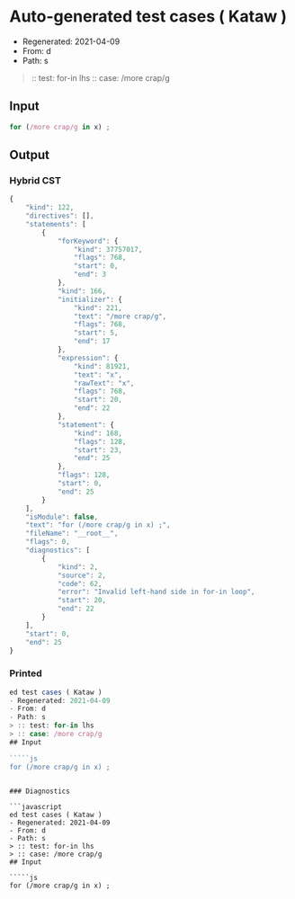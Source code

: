 # Auto-generated test cases ( Kataw )
- Regenerated: 2021-04-09
- From: d
- Path: s
> :: test: for-in lhs
> :: case: /more crap/g
## Input

`````js
for (/more crap/g in x) ;
`````

## Output

### Hybrid CST

```javascript
{
    "kind": 122,
    "directives": [],
    "statements": [
        {
            "forKeyword": {
                "kind": 37757017,
                "flags": 768,
                "start": 0,
                "end": 3
            },
            "kind": 166,
            "initializer": {
                "kind": 221,
                "text": "/more crap/g",
                "flags": 768,
                "start": 5,
                "end": 17
            },
            "expression": {
                "kind": 81921,
                "text": "x",
                "rawText": "x",
                "flags": 768,
                "start": 20,
                "end": 22
            },
            "statement": {
                "kind": 168,
                "flags": 128,
                "start": 23,
                "end": 25
            },
            "flags": 128,
            "start": 0,
            "end": 25
        }
    ],
    "isModule": false,
    "text": "for (/more crap/g in x) ;",
    "fileName": "__root__",
    "flags": 0,
    "diagnostics": [
        {
            "kind": 2,
            "source": 2,
            "code": 62,
            "error": "Invalid left-hand side in for-in loop",
            "start": 20,
            "end": 22
        }
    ],
    "start": 0,
    "end": 25
}
```

### Printed

```javascript
ed test cases ( Kataw )
- Regenerated: 2021-04-09
- From: d
- Path: s
> :: test: for-in lhs
> :: case: /more crap/g
## Input

`````js
for (/more crap/g in x) ;
`````
```

### Diagnostics

```javascript
ed test cases ( Kataw )
- Regenerated: 2021-04-09
- From: d
- Path: s
> :: test: for-in lhs
> :: case: /more crap/g
## Input

`````js
for (/more crap/g in x) ;
`````
```

